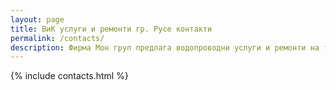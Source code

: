 ```yaml
---
layout: page
title: ВиК услуги и ремонти гр. Русе контакти
permalink: /contacts/
description: Фирма Мон груп предлага водопроводни услуги и ремонти на територията на гр. Русе и околността
---
```


{% include contacts.html %}